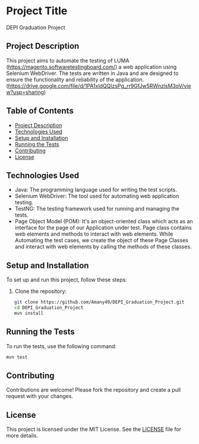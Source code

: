 
# Project Title
DEPI Graduation Project

## Project Description
This project aims to automate the testing of LUMA (https://magento.softwaretestingboard.com/) a web application using Selenium WebDriver. The tests are written in Java and are designed to ensure the functionality and reliability of the application. (https://drive.google.com/file/d/1PA1xldQQlzsPg_rr9GfJw5RWnzlsM3oV/view?usp=sharing)

## Table of Contents
- [Project Description](#project-description)
- [Technologies Used](#technologies-used)
- [Setup and Installation](#setup-and-installation)
- [Running the Tests](#running-the-tests)
- [Contributing](#contributing)
- [License](#license)

## Technologies Used
- Java: The programming language used for writing the test scripts.
- Selenium WebDriver: The tool used for automating web application testing.
- TestNG: The testing framework used for running and managing the tests.
- Page Object Model (POM): It's an object-oriented class which acts as an interface for the page of our Application under test. Page class contains web elements and methods to interact with web elements. While Automating the test cases, we create the object of these Page Classes and interact with web elements by calling the methods of these classes.

## Setup and Installation
To set up and run this project, follow these steps:
1. Clone the repository:
```bash
   git clone https://github.com/Amany49/DEPI_Graduation_Project.git
   cd DEPI_Graduation_Project
   mvn install
```

## Running the Tests
To run the tests, use the following command:
```bash
mvn test
```

## Contributing
Contributions are welcome! Please fork the repository and create a pull request with your changes.

## License
This project is licensed under the MIT License. See the [LICENSE](LICENSE) file for more details.
